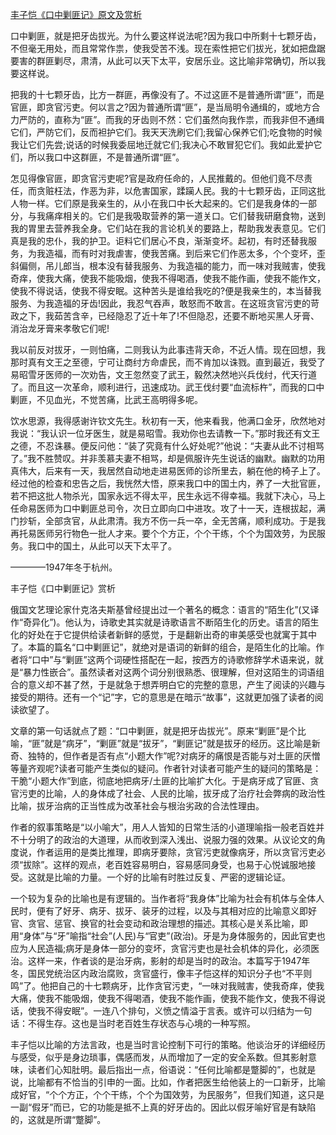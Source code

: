 [丰子恺《口中剿匪记》原文及赏析](https://www.vrrw.net/wx/9052.html)

口中剿匪，就是把牙齿拔光。为什么要这样说法呢?因为我口中所剩十七颗牙齿，不但毫无用处，而且常常作祟，使我受苦不浅。现在索性把它们拔光，犹如把盘踞要害的群匪剿尽，肃清，从此可以天下太平，安居乐业。这比喻非常确切，所以我要这样说。

把我的十七颗牙齿，比方一群匪，再像没有了。不过这匪不是普通所谓“匪”，而是官匪，即贪官污吏。何以言之?因为普通所谓“匪”，是当局明令通缉的，或地方合力严防的，直称为“匪”。而我的牙齿则不然：它们虽然向我作祟，而我非但不通缉它们，严防它们，反而袒护它们。我天天洗刷它们;我留心保养它们;吃食物的时候我让它们先尝;说话的时候我委屈地迁就它们;我决心不敢冒犯它们。我如此爱护它们，所以我口中这群匪，不是普通所谓“匪”。



怎见得像官匪，即贪官污吏呢?官是政府任命的，人民推戴的。但他们竟不尽责任，而贪赃枉法，作恶为非，以危害国家，蹂躏人民。我的十七颗牙齿，正同这批人物一样。它们原是我亲生的，从小在我口中长大起来的。它们是我身体的一部分，与我痛痒相关的。它们是我吸取营养的第一道关口。它们替我研磨食物，送到我的胃里去营养我全身。它们站在我的言论机关的要路上，帮助我发表意见。它们真是我的忠仆，我的护卫。讵料它们居心不良，渐渐变坏。起初，有时还替我服务，为我造福，而有时对我虐害，使我苦痛。到后来它们作恶太多，个个变坏，歪斜偏侧，吊儿郎当，根本没有替我服务、为我造福的能力，而一味对我贼害，使我奇痒，使我大痛，使我不能吸烟，使我不得喝酒，使我不能作画，使我不能作文，使我不得说话，使我不得安眠。这种苦头是谁给我吃的?便是我亲生的，本当替我服务、为我造福的牙齿!因此，我忍气吞声，敢怒而不敢言。在这班贪官污吏的苛政之下，我茹苦含辛，已经隐忍了近十年了!不但隐忍，还要不断地买黑人牙膏、消治龙牙膏来孝敬它们呢!

我以前反对拔牙，一则怕痛，二则我认为此事违背天命，不近人情。现在回想，我那时真有文王之至德，宁可让商纣方命虐民，而不肯加以诛戮。直到最近，我受了易昭雪牙医师的一次劝告，文王忽然变了武王，毅然决然地兴兵伐纣，代天行道了。而且这一次革命，顺利进行，迅速成功。武王伐纣要“血流标杵”，而我的口中剿匪，不见血光，不觉苦痛，比武王高明得多呢。

饮水思源，我得感谢许钦文先生。秋初有一天，他来看我，他满口金牙，欣然地对我说：“我认识一位牙医生，就是易昭雪。我劝你也去请教一下。”那时我还有文王之德，不忍诛暴。便反问他：“装了究竟有什么好处呢?”他说：“夫妻从此不讨相骂了。”我不胜赞叹。并非羡慕夫妻不相骂，却是佩服许先生说话的幽默。幽默的功用真伟大，后来有一天，我居然自动地走进易医师的诊所里去，躺在他的椅子上了。经过他的检查和忠告之后，我恍然大悟，原来我口中的国土内，养了一大批官匪，若不把这批人物杀光，国家永远不得太平，民生永远不得幸福。我就下决心，马上任命易医师为口中剿匪总司令，次日立即向口中进攻。攻了十一天，连根拔起，满门抄斩，全部贪官，从此肃清。我方不伤一兵一卒，全无苦痛，顺利成功。于是我再托易医师另行物色一批人才来。要个个方正，个个干练，个个为国效劳，为民服务。我口中的国土，从此可以天下太平了。

————1947年冬于杭州。

丰子恺《口中剿匪记》赏析

俄国文艺理论家什克洛夫斯基曾经提出过一个著名的概念：语言的“陌生化”(又译作“奇异化”)。他认为，诗歌史其实就是诗歌语言不断陌生化的历史。语言的陌生化的好处在于它提供给读者新鲜的感觉，于是翻新出奇的审美感受也就寓于其中了。本篇的篇名“口中剿匪记”，就绝对是语词的新鲜的组合，是陌生化的比喻。作者将“口中”与“剿匪”这两个词硬性搭配在一起，按西方的诗歌修辞学术语来说，就是“暴力性嵌合”。虽然读者对这两个词分别很熟悉、很理解，但对这陌生的词语组合的意义却不甚了然，于是就急于想弄明白它的完整的意思，产生了阅读的兴趣与接受的期待。还有一个“记”字，它的意思是在暗示“故事”，这就更加强了读者的阅读欲望了。

文章的第一句话就点了题：“口中剿匪，就是把牙齿拔光”。原来“剿匪”是个比喻，“匪”就是“病牙”，“剿匪”就是“拔牙”，“剿匪记”就是拔牙的经历。这比喻是新奇、独特的，但作者是否有点“小题大作”呢?对病牙的痛恨是否能与对土匪的厌憎等量齐观呢?读者可能产生类似的疑问。作者针对读者可能产生的疑问的策略是：干脆“小题大作”到底，彻底地把病牙/土匪的比喻扩大化。于是病牙成了官匪、贪官污吏的比喻，人的身体成了社会、人民的比喻，拔牙成了治疗社会弊病的政治性比喻，拔牙治病的正当性成为改革社会与根治劣政的合法性理由。

作者的叙事策略是“以小喻大”，用人人皆知的日常生活的小道理喻指一般老百姓并不十分明了的政治的大道理，从而收到深入浅出、说服力强的效果。从议论文的角度说，作者运用的是类比推理，即病牙要除，贪官污吏就像病牙，所以贪官污吏必须“拔除”。这样的观点，老百姓容易明白，容易感同身受，也易于心悦诚服地接受。这就是比喻的力量。一个好的比喻有时胜过反复、严密的逻辑论证。

一个较为复杂的比喻也是有逻辑的。当作者将“我身体”比喻为社会有机体与全体人民时，便有了好牙、病牙、拔牙、装牙的过程，以及与其相对应的比喻意义即好官、贪官、惩官、换官的社会变动和政治理想的描述。其核心是关系比喻，即用“身体”与“牙”喻指“社会”(人民)与“官吏”(政治)。牙是为身体服务的，因此官吏也应为人民造福;病牙是身体一部分的变坏，贪官污吏也是社会机体的异化，必须医治。这样一来，作者谈的是治牙病，影射的却是当时的政治。本篇写于1947年冬，国民党统治区内政治腐败，贪官盛行，像丰子恺这样的知识分子也“不平则鸣”了。他把自己的十七颗病牙，比作贪官污吏，“一味对我贼害，使我奇痒，使我大痛，使我不能吸烟，使我不得喝酒，使我不能作画，使我不能作文，使我不得说话，使我不得安眠”。一连八个排句，义愤之情溢于言表。或许可以归结为一句话：不得生存。这也是当时老百姓生存状态与心境的一种写照。

丰子恺以比喻的方法言政，也是当时言论控制下可行的策略。他谈治牙的详细经历与感受，似乎是身边琐事，偶感而发，从而增加了一定的安全系数。但其影射意味，读者们心知肚明。最后指出一点，俗语说：“任何比喻都是蹩脚的”，也就是说，比喻都有不恰当的引申的一面。比如，作者把医生给他装上的一口新牙，比喻成好官，“个个方正，个个干练，个个为国效劳，为民服务”，但我们知道，这只是一副“假牙”而已，它的功能是抵不上真的好牙齿的。因此以假牙喻好官是有缺陷的，这就是所谓“蹩脚”。

